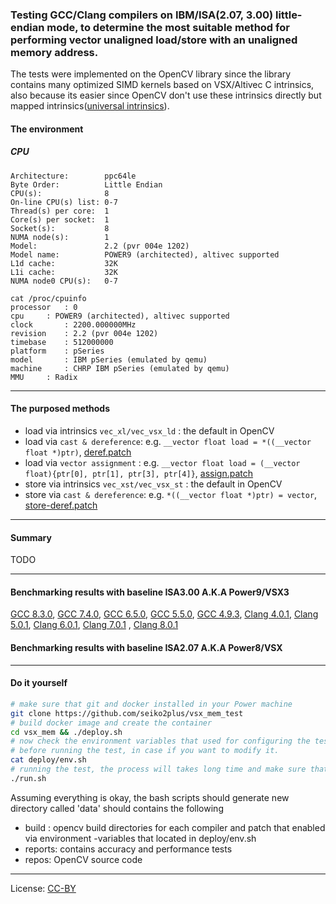### Testing GCC/Clang compilers on IBM/ISA(2.07, 3.00) little-endian mode, to determine the most suitable method for performing vector unaligned load/store with an unaligned memory address.

The tests were implemented on the OpenCV library since the library contains many optimized SIMD kernels based on VSX/Altivec C intrinsics, also because its easier since OpenCV don't use these intrinsics directly but mapped intrinsics([universal intrinsics](https://docs.opencv.org/3.4/df/d91/group__core__hal__intrin.html)).

#### The environment

##### CPU

```
Architecture:        ppc64le
Byte Order:          Little Endian
CPU(s):              8
On-line CPU(s) list: 0-7
Thread(s) per core:  1
Core(s) per socket:  1
Socket(s):           8
NUMA node(s):        1
Model:               2.2 (pvr 004e 1202)
Model name:          POWER9 (architected), altivec supported
L1d cache:           32K
L1i cache:           32K
NUMA node0 CPU(s):   0-7
```
```
cat /proc/cpuinfo
processor	: 0
cpu		: POWER9 (architected), altivec supported
clock		: 2200.000000MHz
revision	: 2.2 (pvr 004e 1202)
timebase	: 512000000
platform	: pSeries
model		: IBM pSeries (emulated by qemu)
machine		: CHRP IBM pSeries (emulated by qemu)
MMU		: Radix
```

---

#### The purposed methods

- load via intrinsics `vec_xl/vec_vsx_ld` : the default in OpenCV
- load via `cast & dereference`: e.g. `__vector float load = *((__vector float *)ptr)`, [deref.patch](https://github.com/seiko2plus/vsx_mem_test/blob/master/patches/deref.patch)
- load via `vector assignment` :  e.g. `__vector float load = (__vector float){ptr[0], ptr[1], ptr[3], ptr[4]}`, [assign.patch](https://github.com/seiko2plus/vsx_mem_test/blob/master/patches/assign.patch)
- store via intrinsics `vec_xst/vec_vsx_st` : the default in OpenCV
- store via `cast & dereference`: e.g. `*((__vector float *)ptr) = vector`, [store-deref.patch](https://github.com/seiko2plus/vsx_mem_test/blob/master/patches/store-deref.patch)

---

#### Summary

TODO

---

#### Benchmarking results with baseline ISA3.00 A.K.A  Power9/VSX3
[GCC 8.3.0](reports_vsx3/gcc_8_vs_deref_gcc_8_assign_gcc_8_store-deref_gcc_8.md), [GCC 7.4.0](reports_vsx3/gcc_7_vs_deref_gcc_7_assign_gcc_7_store-deref_gcc_7.md), [GCC 6.5.0](reports_vsx3/gcc_6_vs_deref_gcc_6_assign_gcc_6_store-deref_gcc_6.md), [GCC 5.5.0](reports_vsx3/gcc_5_vs_deref_gcc_5_assign_gcc_5_store-deref_gcc_5.md), [GCC 4.9.3](reports_vsx3/gcc_4.9_vs_deref_gcc_4.9_assign_gcc_4.9_store-deref_gcc_4.9.md), [Clang 4.0.1](reports_vsx3/clang_4.0_vs_deref_clang_4.0_assign_clang_4.0_store-deref_clang_4.0.md), [Clang 5.0.1](reports_vsx3/clang_5.0_vs_deref_clang_5.0_assign_clang_5.0_store-deref_clang_5.0.md), [Clang 6.0.1](reports_vsx3/clang_6.0_vs_deref_clang_6.0_assign_clang_6.0_store-deref_clang_6.0.md), [Clang 7.0.1](reports_vsx3/clang_7_vs_deref_clang_7_assign_clang_7_store-deref_clang_7.md) , [Clang 8.0.1](reports_vsx3/clang_8_vs_deref_clang_8_assign_clang_8_store-deref_clang_8.md)


#### Benchmarking results with baseline ISA2.07 A.K.A  Power8/VSX

----

#### Do it yourself

```Bash
# make sure that git and docker installed in your Power machine
git clone https://github.com/seiko2plus/vsx_mem_test
# build docker image and create the container
cd vsx_mem && ./deploy.sh
# now check the environment variables that used for configuring the test
# before running the test, in case if you want to modify it.
cat deploy/env.sh
# running the test, the process will takes long time and make sure that you have enough space +10GB in your machine
./run.sh
````

Assuming everything is okay, the bash scripts should generate new directory called 'data' should contains the following

- build : opencv build directories for each compiler and patch that enabled via environment -variables that located in deploy/env.sh
- reports: contains accuracy and performance tests
- repos: OpenCV source code

---
License: [CC-BY](https://creativecommons.org/licenses/by/3.0/)

